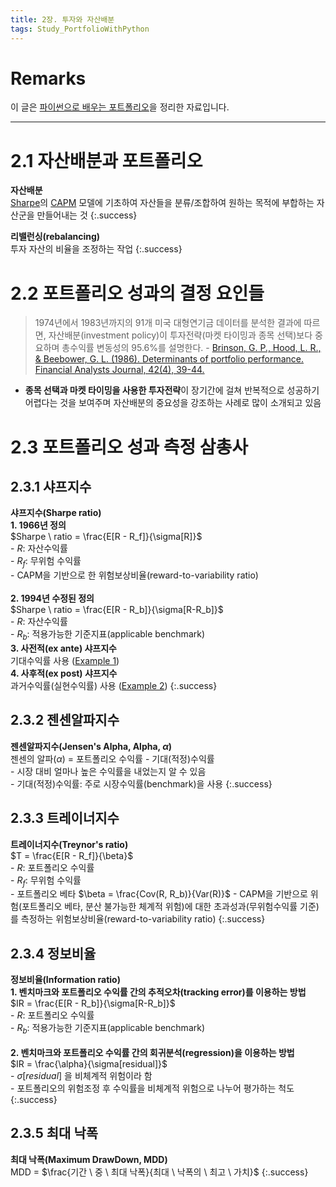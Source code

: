 ```yaml
---
title: 2장. 투자와 자산배분
tags: Study_PortfolioWithPython
---
```


# Remarks
이 글은 [파이썬으로 배우는 포트폴리오](https://github.com/gilbutITbook/080227)을 정리한 자료입니다.

<!--more-->
---

# 2.1 자산배분과 포트폴리오
**자산배분** \
[Sharpe](https://en.wikipedia.org/wiki/William_F._Sharpe)의 [CAPM](https://en.wikipedia.org/wiki/Capital_asset_pricing_model) 모델에 기초하여 자산들을 분류/조합하여 원하는 목적에 부합하는 자산군을 만들어내는 것
{:.success}

**리밸런싱(rebalancing)** \
투자 자산의 비율을 조정하는 작업
{:.success}


# 2.2 포트폴리오 성과의 결정 요인들
> 1974년에서 1983년까지의 91개 미국 대형연기금 데이터를 분석한 결과에 따르면, 자산배분(investment policy)이 투자전략(마켓 타이밍과 종목 선택)보다 중요하며 총수익률 변동성의 95.6%를 설명한다.
> \- [Brinson, G. P., Hood, L. R., & Beebower, G. L. (1986). Determinants of portfolio performance. Financial Analysts Journal, 42(4), 39-44.](https://www.tandfonline.com/doi/abs/10.2469/faj.v51.n1.1869)

- **종목 선택과 마켓 타이밍을 사용한 투자전략**이 장기간에 걸쳐 반복적으로 성공하기 어렵다는 것을 보여주며 자산배분의 중요성을 강조하는 사례로 많이 소개되고 있음


# 2.3 포트폴리오 성과 측정 삼총사
## 2.3.1 샤프지수
**샤프지수(Sharpe ratio)** \
**1. 1966년 정의** \
$Sharpe \ ratio = \frac{E[R - R_f]}{\sigma[R]}$ \
\- $R$: 자산수익률 \
\- $R_f$: 무위험 수익률 \
\- CAPM을 기반으로 한 위험보상비율(reward-to-variability ratio) \
\
**2. 1994년 수정된 정의** \
$Sharpe \ ratio = \frac{E[R - R_b]}{\sigma[R-R_b]}$ \
\- $R$: 자산수익률 \
\- $R_b$: 적용가능한 기준지표(applicable benchmark)
\
**3. 사전적(ex ante) 샤프지수** \
기대수익률 사용 ([Example 1](https://en.wikipedia.org/wiki/Sharpe_ratio#Examples))
\
**4. 사후적(ex post) 샤프지수** \
과거수익률(실현수익률) 사용 ([Example 2](https://en.wikipedia.org/wiki/Sharpe_ratio#Examples))
{:.success}

## 2.3.2 젠센알파지수
**젠센알파지수(Jensen's Alpha, Alpha, $\alpha$)** \
젠센의 알파($\alpha$) = 포트폴리오 수익률 - 기대(적정)수익률 \
\- 시장 대비 얼마나 높은 수익률을 내었는지 알 수 있음 \
\- 기대(적정)수익률: 주로 시장수익률(benchmark)을 사용
{:.success}

## 2.3.3 트레이너지수
**트레이너지수(Treynor's ratio)** \
$T = \frac{E[R - R_f]}{\beta}$ \
\- $R$: 포트폴리오 수익률 \
\- $R_f$: 무위험 수익률 \
\- 포트폴리오 베타 $\beta = \frac{Cov(R, R_b)}{Var(R)}$
\- CAPM을 기반으로 위험(포트폴리오 베타, 분산 불가능한 체계적 위험)에 대한 초과성과(무위험수익률 기준)를 측정하는 위험보상비율(reward-to-variability ratio)
{:.success}

## 2.3.4 정보비율
**정보비율(Information ratio)** \
**1. 벤치마크와 포트폴리오 수익률 간의 추적오차(tracking error)를 이용하는 방법** \
$IR = \frac{E[R - R_b]}{\sigma[R-R_b]}$ \
\- $R$: 포트폴리오 수익률 \
\- $R_b$: 적용가능한 기준지표(applicable benchmark) \
\
**2. 벤치마크와 포트폴리오 수익률 간의 회귀분석(regression)을 이용하는 방법** \
$IR = \frac{\alpha}{\sigma[residual]}$ \
\- $\sigma[residual]$ 을 비체계적 위험이라 함 \
\- 포트폴리오의 위험조정 후 수익률을 비체계적 위험으로 나누어 평가하는 척도
{:.success}

## 2.3.5 최대 낙폭
**최대 낙폭(Maximum DrawDown, MDD)** \
MDD = $\frac{기간 \ 중 \ 최대 낙폭}{최대 \ 낙폭의 \ 최고 \ 가치}$
{:.success}

